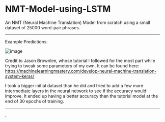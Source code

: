 # NMT-Model-using-LSTM
An NMT (Neural Machine Translation) Model from scratch using a small dataset of 25000 word-pair phrases.

-------------------------------------------------------

Example Predictions:

![image](https://user-images.githubusercontent.com/12728442/108961101-e1311c80-769c-11eb-868e-be4821f9c34e.png)




Credit to Jason Brownlee, whose tutorial I followed for the most part while trying to tweak some parameters of my own.
It can be found here: https://machinelearningmastery.com/develop-neural-machine-translation-system-keras/

I took a bigger initial dataset than he did and tried to add a few more intermediate layers in the neural network to see if the accuracy would improve.
It ended up having a better accuracy than the tutorial model at the end of 30 epochs of training.

-------------------------------------------------------

.
